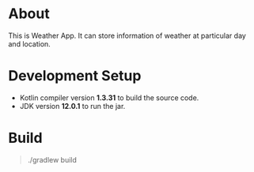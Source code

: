 # About
This is Weather App. It can store information of weather at particular day and location. 

# Development Setup
- Kotlin compiler version **1.3.31** to build the source code.
- JDK version **12.0.1** to run the jar.

# Build
> ./gradlew build
